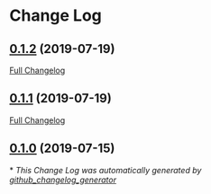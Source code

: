 # Change Log

## [0.1.2](https://github.com/supyrb/signals/tree/0.1.2) (2019-07-19)
[Full Changelog](https://github.com/supyrb/signals/compare/0.1.1...0.1.2)

## [0.1.1](https://github.com/supyrb/signals/tree/0.1.1) (2019-07-19)
[Full Changelog](https://github.com/supyrb/signals/compare/0.1.0...0.1.1)

## [0.1.0](https://github.com/supyrb/signals/tree/0.1.0) (2019-07-15)


\* *This Change Log was automatically generated by [github_changelog_generator](https://github.com/skywinder/Github-Changelog-Generator)*